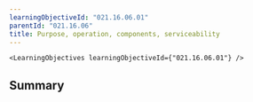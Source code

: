 ```yaml
---
learningObjectiveId: "021.16.06.01"
parentId: "021.16.06"
title: Purpose, operation, components, serviceability
---
```


```tsx eval
<LearningObjectives learningObjectiveId={"021.16.06.01"} />
```

## Summary
